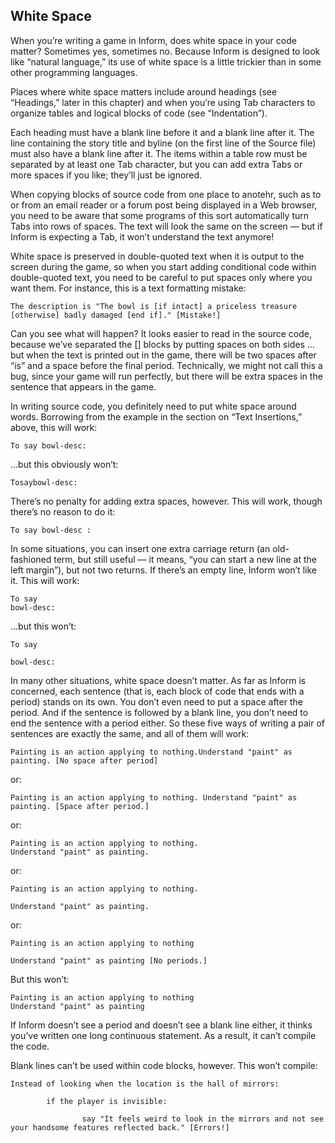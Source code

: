 ## White Space

When you’re writing a game in Inform, does white space in your code matter? Sometimes yes, sometimes no. Because Inform is designed to look like “natural language,” its use of white space is a little trickier than in some other programming languages.

Places where white space matters include around headings (see “Headings,” later in this chapter) and when you’re using Tab characters to organize tables and logical blocks of code (see “Indentation”).

Each heading must have a blank line before it and a blank line after it. The line containing the story title and byline (on the first line of the Source file) must also have a blank line after it. The items within a table row must be separated by at least one Tab character, but you can add extra Tabs or more spaces if you like; they’ll just be ignored.

When copying blocks of source code from one place to anotehr, such as to or from an email reader or a forum post being displayed in a Web browser, you need to be aware that some programs of this sort automatically turn Tabs into rows of spaces. The text will look the same on the screen — but if Inform is expecting a Tab, it won’t understand the text anymore!

White space is preserved in double-quoted text when it is output to the screen during the game, so when you start adding conditional code within double-quoted text, you need to be careful to put spaces only where you want them. For instance, this is a text formatting mistake:

```inform7
The description is "The bowl is [if intact] a priceless treasure [otherwise] badly damaged [end if]." [Mistake!]
```

Can you see what will happen? It looks easier to read in the source code, because we’ve separated the [] blocks by putting spaces on both sides … but when the text is printed out in the game, there will be two spaces after “is” and a space before the final period. Technically, we might not call this a bug, since your game will run perfectly, but there will be extra spaces in the sentence that appears in the game.

In writing source code, you definitely need to put white space around words. Borrowing from the example in the section on “Text Insertions,” above, this will work:

```inform7
To say bowl-desc:
```

...but this obviously won’t:

```inform7
Tosaybowl-desc:
```

There’s no penalty for adding extra spaces, however. This will work, though there’s no reason to do it:

```inform7
To say bowl-desc :
```

In some situations, you can insert one extra carriage return (an old-fashioned term, but still useful — it means, “you can start a new line at the left margin”), but not two returns. If there’s an empty line, Inform won’t like it. This will work:

```inform7
To say
bowl-desc:
```

...but this won’t:

```inform7
To say

bowl-desc:
```

In many other situations, white space doesn’t matter. As far as Inform is concerned, each sentence (that is, each block of code that ends with a period) stands on its own. You don’t even need to put a space after the period. And if the sentence is followed by a blank line, you don’t need to end the sentence with a period either. So these five ways of writing a pair of sentences are exactly the same, and all of them will work:

```inform7
Painting is an action applying to nothing.Understand "paint" as painting. [No space after period]
```

or:

```inform7
Painting is an action applying to nothing. Understand "paint" as painting. [Space after period.]
```

or:

```inform7
Painting is an action applying to nothing.
Understand "paint" as painting.
```

or:

```inform7
Painting is an action applying to nothing.

Understand "paint" as painting.
```

or:

```inform7
Painting is an action applying to nothing

Understand "paint" as painting [No periods.]
```

But this won’t:

```inform7
Painting is an action applying to nothing
Understand "paint" as painting
```

If Inform doesn’t see a period and doesn’t see a blank line either, it thinks you’ve written one long continuous statement. As a result, it can’t compile the code.

Blank lines can’t be used within code blocks, however. This won’t compile:

```inform7
Instead of looking when the location is the hall of mirrors:

        if the player is invisible:

                say "It feels weird to look in the mirrors and not see your handsome features reflected back." [Errors!]
```
